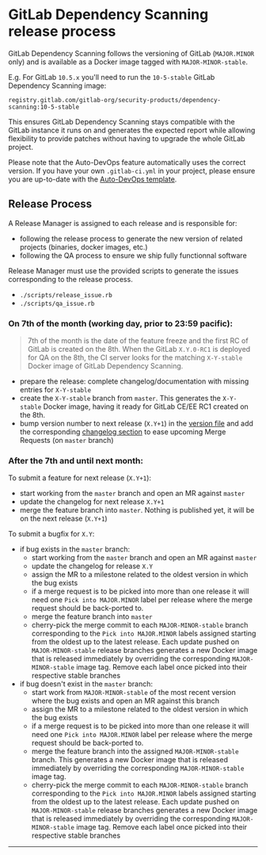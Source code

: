 # GitLab Dependency Scanning release process

GitLab Dependency Scanning follows the versioning of GitLab (`MAJOR.MINOR` only) and is available as a Docker image tagged with `MAJOR-MINOR-stable`.

E.g. For GitLab `10.5.x` you'll need to run the `10-5-stable` GitLab Dependency Scanning image:

    registry.gitlab.com/gitlab-org/security-products/dependency-scanning:10-5-stable

This ensures GitLab Dependency Scanning stays compatible with the GitLab instance it runs on and generates the expected report while allowing flexibility to provide patches without having to upgrade the whole GitLab project.

Please note that the Auto-DevOps feature automatically uses the correct version. If you have your own `.gitlab-ci.yml` in your project, please ensure you are up-to-date with the [Auto-DevOps template](https://gitlab.com/gitlab-org/gitlab-ci-yml/blob/master/Auto-DevOps.gitlab-ci.yml).

## Release Process

A Release Manager is assigned to each release and is responsible for:

- following the release process to generate the new version of related projects (binaries, docker images, etc.)
- following the QA process to ensure we ship fully functionnal software

Release Manager must use the provided scripts to generate the issues corresponding to the release process.

* `./scripts/release_issue.rb`
* `./scripts/qa_issue.rb`

### On 7th of the month (working day, prior to 23:59 pacific):

> 7th of the month is the date of the feature freeze and the first RC of GitLab is created on the 8th. When the GitLab `X.Y.0-RC1` is deployed for QA on the 8th, the CI server looks for the matching `X-Y-stable` Docker image of GitLab Dependency Scanning.


* prepare the release: complete changelog/documentation with missing entries for `X-Y-stable`
* create the `X-Y-stable` branch from `master`. This generates the `X-Y-stable` Docker image, having it ready for GitLab CE/EE RC1 created on the 8th.
* bump version number to next release (`X.Y+1`) in the [version file](../VERSION) and add the corresponding [changelog section](../CHANGELOG.md) to ease upcoming Merge Requests (on `master` branch)

### After the 7th and until next month:

To submit a feature for next release (`X.Y+1`):
  - start working from the `master` branch and open an MR against `master`
  - update the changelog for next release `X.Y+1`
  - merge the feature branch into `master`. Nothing is published yet, it will be on the next release (`X.Y+1`)

To submit a bugfix for `X.Y`:
  - if bug exists in the `master` branch:
    - start working from the `master` branch and open an MR against `master`
    - update the changelog for release `X.Y`
    - assign the MR to a milestone related to the oldest version in which the bug exists
    - if a merge request is to be picked into more than one release it will need one
      `Pick into MAJOR.MINOR` label per release where the merge request should be back-ported
      to.
    - merge the feature branch into `master`
    - cherry-pick the merge commit to each `MAJOR-MINOR-stable` branch corresponding
      to the `Pick into MAJOR.MINOR` labels assigned starting from the oldest up to the latest release.
      Each update pushed on `MAJOR-MINOR-stable` release branches generates a new Docker image
      that is released immediately by overriding the corresponding `MAJOR-MINOR-stable` image tag.
      Remove each label once picked into their respective stable branches
  - if bug doesn't exist in the `master` branch:
    - start work from `MAJOR-MINOR-stable` of the most recent version where the
      bug exists and open an MR against this branch
    - assign the MR to a milestone related to the oldest version in which the bug exists
    - if a merge request is to be picked into more than one release it will need one
      `Pick into MAJOR.MINOR` label per release where the merge request should be back-ported
      to.
    - merge the feature branch into the assigned `MAJOR-MINOR-stable` branch. This generates a new Docker image
      that is released immediately by overriding the corresponding `MAJOR-MINOR-stable` image tag.
    - cherry-pick the merge commit to each `MAJOR-MINOR-stable` branch corresponding
      to the `Pick into MAJOR.MINOR` labels assigned starting from the oldest up to the latest release.
      Each update pushed on `MAJOR-MINOR-stable` release branches generates a new Docker image
      that is released immediately by overriding the corresponding `MAJOR-MINOR-stable` image tag.
      Remove each label once picked into their respective stable branches

---

